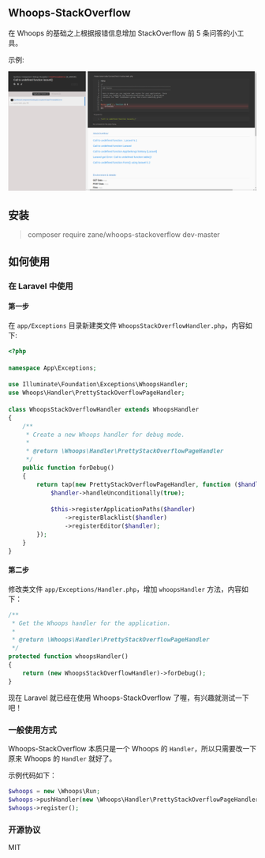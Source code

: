 ## Whoops-StackOverflow

在 Whoops 的基础之上根据报错信息增加 StackOverflow 前 5 条问答的小工具。

示例:

![preview](preview.png)

## 安装

> composer require zane/whoops-stackoverflow dev-master

## 如何使用

### 在 Laravel 中使用

#### 第一步

在 `app/Exceptions` 目录新建类文件 `WhoopsStackOverflowHandler.php`，内容如下:

``` PHP
<?php

namespace App\Exceptions;

use Illuminate\Foundation\Exceptions\WhoopsHandler;
use Whoops\Handler\PrettyStackOverflowPageHandler;

class WhoopsStackOverflowHandler extends WhoopsHandler
{
    /**
     * Create a new Whoops handler for debug mode.
     *
     * @return \Whoops\Handler\PrettyStackOverflowPageHandler
     */
    public function forDebug()
    {
        return tap(new PrettyStackOverflowPageHandler, function ($handler) {
            $handler->handleUnconditionally(true);

            $this->registerApplicationPaths($handler)
                ->registerBlacklist($handler)
                ->registerEditor($handler);
        });
    }
}
```

#### 第二步

修改类文件 `app/Exceptions/Handler.php`，增加 `whoopsHandler` 方法，内容如下：

``` PHP
/**
 * Get the Whoops handler for the application.
 *
 * @return \Whoops\Handler\PrettyStackOverflowPageHandler
 */
protected function whoopsHandler()
{
    return (new WhoopsStackOverflowHandler)->forDebug();
}
```

现在 Laravel 就已经在使用 Whoops-StackOverflow 了喔，有兴趣就测试一下吧！

### 一般使用方式

Whoops-StackOverflow 本质只是一个 Whoops 的 `Handler`，所以只需要改一下原来 Whoops 的 `Handler` 就好了。

示例代码如下：

``` PHP
$whoops = new \Whoops\Run;
$whoops->pushHandler(new \Whoops\Handler\PrettyStackOverflowPageHandler);
$whoops->register();
```

### 开源协议

MIT